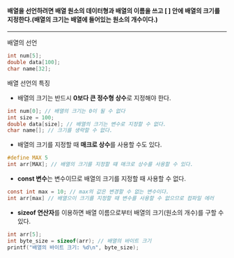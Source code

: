 #### 배열을 선언하려면 배열 원소의 데이터형과 배열의 이름을 쓰고 [  ] 안에 배열의 크기를 지정한다.(배열의 크기는  배열에 들어있는 원소의 개수이다.)
___

배열의 선언
```c
int num[5];
double data[100];
char name[32];
```

배열 선언의 특징
- 배열의 크기는 반드시 **0보다 큰 정수형 상수**로 지정해야 한다.
```c
int num[0]; // 배열의 크기는 0이 될 수 없다
int size = 100;
double data[size]; // 배열의 크기는 변수로 지정할 수 없다.
char name[]; // 크기를 생략할 수 없다.
```

- 배열의 크기를 지정할 때 **매크로 상수**를 사용할 수도 있다.
```c
#define MAX 5
int arr[MAX]; // 배열의 크기를 지정할 떄 매크로 상수를 사용할 수 있다.
```

- **const 변수**는 변수이므로 배열의 크기를 지정할 때 사용할 수 없다.
```c
const int max = 10; // max의 값은 변경할 수 없는 변수이다.
int arr[max] // 배열으이 크기를 지정할 때 변수를 사용할 수 없으므로 컴파일 에러
```

- **sizeof 연산자**를 이용하면 배열 이름으로부터 배열의 크기(원소의 개수)를 구할 수 있다.
```c
int arr[5];
int byte_size = sizeof(arr); // 배열의 바이트 크기
printf("배열의 바이트 크기: %d\n", byte_size);
```